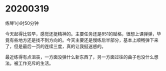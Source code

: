 # 20200319

练琴1小时50分钟

今天起得比较早，感觉还挺精神的。主要任务还是851的赋格，很想上课弹弹，毕竟有些地方还是找不到方向的。今天主要还是慢练后半部分，基本上顺畅弹下来了，但是最后一页的连续三度，真的让我挺迷惑的。

最近练得有点沮丧，一方面没弹什么新东西了，另一方面过往的曲子也没什么想法。被工作充斥的生活。
